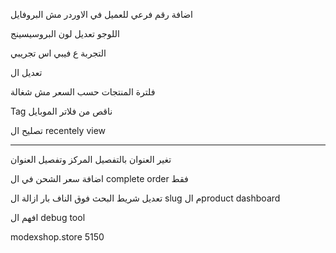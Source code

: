 اضافة رقم فرعي للعميل
في الاوردر مش البروفايل

اللوجو
تعديل لون البروسيسينج

التجربة ع فيبي اس تجريبي 

تعديل ال

فلترة المنتجات حسب السعر مش شغالة

Tag  ناقص من فلاتر الموبايل


تصليح ال recentely view


-----
تغير العنوان بالتفصيل
المركز وتفصيل العنوان

اضافة سعر الشحن في ال complete order فقط

تعديل شريط البحث فوق الناف بار
ازالة ال slug م الproduct dashboard


افهم ال debug tool 

modexshop.store
5150
